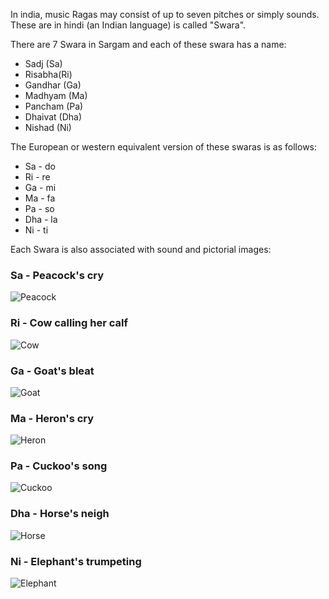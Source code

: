 In india, music Ragas may consist of up to seven pitches or simply sounds. These are in hindi (an Indian language) is called "Swara".

There are 7 Swara in Sargam and each of these swara has a name:
- Sadj (Sa)
- Risabha(Ri)
- Gandhar (Ga)
- Madhyam (Ma)
- Pancham (Pa)
- Dhaivat (Dha)
- Nishad (Ni)

The European or western equivalent version of these swaras is as follows:
- Sa - do
- Ri - re
- Ga - mi
- Ma - fa
- Pa - so
- Dha - la
- Ni - ti

Each Swara is also associated with sound and pictorial images:
### Sa - Peacock's cry
![Peacock](https://caesiumstudio.github.io/r/ragamelody/assets/img/peacock.jpg)
### Ri - Cow calling her calf
![Cow](https://caesiumstudio.github.io/r/ragamelody/assets/img/cow.png)
### Ga - Goat's bleat
![Goat](https://caesiumstudio.github.io/r/ragamelody/assets/img/goat.jpg)
### Ma - Heron's cry
![Heron](https://caesiumstudio.github.io/r/ragamelody/assets/img/heron.jpg)
### Pa - Cuckoo's song
![Cuckoo](https://caesiumstudio.github.io/r/ragamelody/assets/img/cuckoo.jpg)
### Dha - Horse's neigh
![Horse](https://caesiumstudio.github.io/r/ragamelody/assets/img/horse.jpg)
### Ni - Elephant's trumpeting
![Elephant](https://caesiumstudio.github.io/r/ragamelody/assets/img/elephants.jpg)

